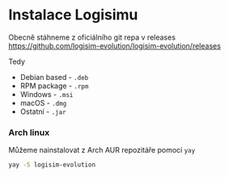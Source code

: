 # Instalace Logisimu

Obecně stáhneme z oficiálního git repa v releases https://github.com/logisim-evolution/logisim-evolution/releases

Tedy

- Debian based - `.deb`
- RPM package - `.rpm`
- Windows - `.msi`
- macOS - `.dmg`
- Ostatní - `.jar`

### Arch linux

Můžeme nainstalovat z Arch AUR repozitáře pomocí `yay`
```bash
yay -S logisim-evolution
```
